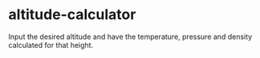 # altitude-calculator
Input the desired altitude and have the temperature, pressure and density calculated for that height.
